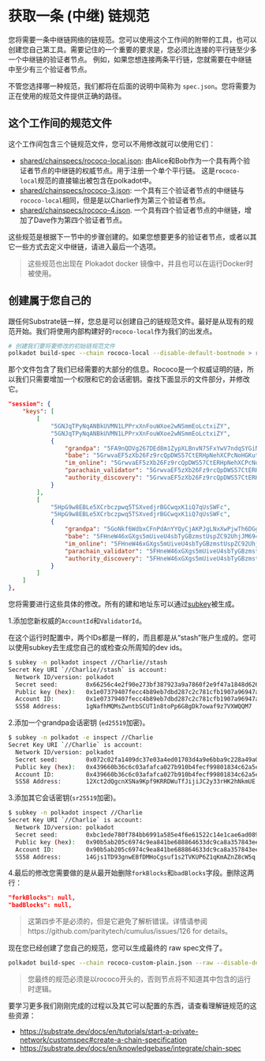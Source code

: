 # 获取一条 (中继) 链规范

您将需要一条中继链网络的链规范。您可以使用这个工作间的附带的工具，也可以创建您自己第工具。需要记住的一个重要的要求是，您必须比连接的平行链至少多一个中继链的验证者节点。
例如，如果您想连接两条平行链，您就需要在中继链中至少有三个验证者节点。


不管您选择哪一种规范，我们都将在后面的说明中简称为 `spec.json`。您将需要为正在使用的规范文件提供正确的路径。


## 这个工作间的规范文件

这个工作间包含三个链规范文件，您可以不用修改就可以使用它们：

<!-- 由于某些原因，这些文件不能被编辑. 详见 https://github.com/substrate-developer-hub/cumulus-workshop/issues/16 -->

- <a href="shared/chainspecs/rococo-local.json" download>shared/chainspecs/rococo-local.json</a>: 由Alice和Bob作为一个具有两个验证者节点的中继链的权威节点。用于注册一个单个平行链。
这是`rococo-local`规范的直接输出被包含在polkadot中。
- <a href="shared/chainspecs/rococo-3.json" download>shared/chainspecs/rococo-3.json</a>: 一个具有三个验证者节点的中继链与`rococo-local`相同，但是是以Charlie作为第三个验证者节点。
- <a href="shared/chainspecs/rococo-4.json" download>shared/chainspecs/rococo-4.json</a>. 一个具有四个验证者节点的中继链，增加了Dave作为第四个验证者节点。

这些规范是根据下一节中的步骤创建的。如果您想要更多的验证者节点，或者以其它一些方式去定义中继链，请进入最后一个选项。

> 这些规范也出现在 Plokadot docker 镜像中，并且也可以在运行Docker时被使用。

## 创建属于您自己的

跟任何Substrate链一样，您总是可以创建自己的链规范文件。最好是从现有的规范开始。我们将使用内部构建好的`rococo-local`作为我们的出发点。


```bash
# 创建我们要将要修改的初始链规范文件
polkadot build-spec --chain rococo-local --disable-default-bootnode > rococo-custom-plain.json
```

那个文件包含了我们已经需要的大部分的信息。Rococo是一个权威证明的链，所以我们只需要增加一个权限和它的会话密钥。查找下面显示的文件部分，并修改它。


```json
"session": {
	"keys": [
		[
			"5GNJqTPyNqANBkUVMN1LPPrxXnFouWXoe2wNSmmEoLctxiZY",
			"5GNJqTPyNqANBkUVMN1LPPrxXnFouWXoe2wNSmmEoLctxiZY",
			{
				"grandpa": "5FA9nQDVg267DEd8m1ZypXLBnvN7SFxYwV7ndqSYGiN9TTpu",
				"babe": "5GrwvaEF5zXb26Fz9rcQpDWS57CtERHpNehXCPcNoHGKutQY",
				"im_online": "5GrwvaEF5zXb26Fz9rcQpDWS57CtERHpNehXCPcNoHGKutQY",
				"parachain_validator": "5GrwvaEF5zXb26Fz9rcQpDWS57CtERHpNehXCPcNoHGKutQY",
				"authority_discovery": "5GrwvaEF5zXb26Fz9rcQpDWS57CtERHpNehXCPcNoHGKutQY"
			}
		],
		[
			"5HpG9w8EBLe5XCrbczpwq5TSXvedjrBGCwqxK1iQ7qUsSWFc",
			"5HpG9w8EBLe5XCrbczpwq5TSXvedjrBGCwqxK1iQ7qUsSWFc",
			{
				"grandpa": "5GoNkf6WdbxCFnPdAnYYQyCjAKPJgLNxXwPjwTh6DGg6gN3E",
				"babe": "5FHneW46xGXgs5mUiveU4sbTyGBzmstUspZC92UhjJM694ty",
				"im_online": "5FHneW46xGXgs5mUiveU4sbTyGBzmstUspZC92UhjJM694ty",
				"parachain_validator": "5FHneW46xGXgs5mUiveU4sbTyGBzmstUspZC92UhjJM694ty",
				"authority_discovery": "5FHneW46xGXgs5mUiveU4sbTyGBzmstUspZC92UhjJM694ty"
			}
		]
	]
},
```

您将需要进行这些具体的修改。所有的建和地址东可以通过[subkey](https://substrate.dev/docs/en/knowledgebase/integrate/subkey)被生成。


1.添加您新权威的`AccountId`和`ValidatorId`。

在这个运行时配置中，两个IDs都是一样的，而且都是从“stash”账户生成的。您可以使用subkey去生成您自己的或检查众所周知的dev ids。


```bash
$ subkey -n polkadot inspect //Charlie//stash
Secret Key URI `//Charlie//stash` is account:
  Network ID/version: polkadot
  Secret seed:        0x66256c4e2f90e273bf387923a9a7860f2e9f47a1848d6263de512f7fb110fc08
  Public key (hex):   0x1e07379407fecc4b89eb7dbd287c2c781cfb1907a96947a3eb18e4f8e7198625
  Account ID:         0x1e07379407fecc4b89eb7dbd287c2c781cfb1907a96947a3eb18e4f8e7198625
  SS58 Address:       1gNafhMQMsZwntbSCUT1n8toPp6G8gDk7owaf9z7VXWQQM7
```

2.添加一个grandpa会话密钥 (`ed25519`加密)。

```bash
$ subkey -n polkadot -e inspect //Charlie
Secret Key URI `//Charlie` is account:
  Network ID/version: polkadot
  Secret seed:        0x072c02fa1409dc37e03a4ed01703d4a9e6bba9c228a49a00366e9630a97cba7c
  Public key (hex):   0x439660b36c6c03afafca027b910b4fecf99801834c62a5e6006f27d978de234f
  Account ID:         0x439660b36c6c03afafca027b910b4fecf99801834c62a5e6006f27d978de234f
  SS58 Address:       12Xct2dQgcnXSNa9Kpf9KRRDWuTfJijiJC2y33rHK2hNkmUE
```

3.添加其它会话密钥(`sr25519`加密)。

```bash
$ subkey -n polkadot inspect //Charlie
Secret Key URI `//Charlie` is account:
  Network ID/version: polkadot
  Secret seed:        0xbc1ede780f784bb6991a585e4f6e61522c14e1cae6ad0895fb57b9a205a8f938
  Public key (hex):   0x90b5ab205c6974c9ea841be688864633dc9ca8a357843eeacf2314649965fe22
  Account ID:         0x90b5ab205c6974c9ea841be688864633dc9ca8a357843eeacf2314649965fe22
  SS58 Address:       14Gjs1TD93gnwEBfDMHoCgsuf1s2TVKUP6Z1qKmAZnZ8cW5q
```

4.最后的修改您需要做的是从最开始删除`forkBlocks`和`badBlocks`字段。删除这两行：


```json
"forkBlocks": null,
"badBlocks": null,
```

> 这第四步不是必须的，但是它避免了解析错误。详情请参阅https://github.com/paritytech/cumulus/issues/126 for details。


现在您已经创建了您自己的规范，您可以生成最终的 raw spec文件了。


```bash
polkadot build-spec --chain rococo-custom-plain.json --raw --disable-default-bootnode > rococo-custom.json
```

> 您最终的规范必须是以rococo开头的，否则节点将不知道其中包含的运行时逻辑。

要学习更多我们刚刚完成的过程以及其它可以配置的东西，请查看理解链规范的这些资源：

- https://substrate.dev/docs/en/tutorials/start-a-private-network/customspec#create-a-chain-specification
- https://substrate.dev/docs/en/knowledgebase/integrate/chain-spec

